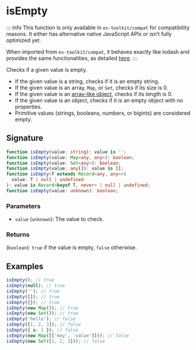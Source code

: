 # isEmpty

::: info
This function is only available in `es-toolkit/compat` for compatibility reasons. It either has alternative native JavaScript APIs or isn’t fully optimized yet.

When imported from `es-toolkit/compat`, it behaves exactly like lodash and provides the same functionalities, as detailed [here](../../../compatibility.md).
:::

Checks if a given value is empty.

- If the given value is a string, checks if it is an empty string.
- If the given value is an array, `Map`, or `Set`, checks if its size is 0.
- If the given value is an [array-like object](../predicate/isArrayLike.md), checks if its length is 0.
- If the given value is an object, checks if it is an empty object with no properties.
- Primitive values (strings, booleans, numbers, or bigints) are considered empty.

## Signature

```typescript
function isEmpty(value: string): value is '';
function isEmpty(value: Map<any, any>): boolean;
function isEmpty(value: Set<any>): boolean;
function isEmpty(value: any[]): value is [];
function isEmpty<T extends Record<any, any>>(
  value: T | null | undefined
): value is Record<keyof T, never> | null | undefined;
function isEmpty(value: unknown): boolean;
```

### Parameters

- `value` (`unknown`): The value to check.

### Returns

(`boolean`): `true` if the value is empty, `false` otherwise.

## Examples

```typescript
isEmpty(); // true
isEmpty(null); // true
isEmpty(''); // true
isEmpty([]); // true
isEmpty({}); // true
isEmpty(new Map()); // true
isEmpty(new Set()); // true
isEmpty('hello'); // false
isEmpty([1, 2, 3]); // false
isEmpty({ a: 1 }); // false
isEmpty(new Map([['key', 'value']])); // false
isEmpty(new Set([1, 2, 3])); // false
```
